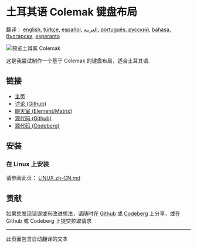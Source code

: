 # 土耳其语 Colemak 键盘布局

翻译： [english](README.md), [türkçe](README.tr.md), [español](README.es.md), [العربية](README.ar.md), [português](README.pt.md), [русский](README.ru.md), [bahasa](README.id.md), [български](README.bg.md), [esperanto](README.eo.md)

![预览土耳其 Colemak](./media/preview.png)

这是我尝试制作一个基于 Colemak 的键盘布局，适合土耳其语.

## 链接

* [主页](https://salif.github.io/colemak-tr/)
* [讨论 (Github)](https://github.com/salif/colemak-tr/discussions)
* [聊天室 (Element/Matrix)](https://matrix.to/#/#salif-colemak:mozilla.org)
* [源代码 (Github)](https://github.com/salif/colemak-tr)
* [源代码 (Codeberg)](https://codeberg.org/salif/colemak-tr)

## 安装

### 在 Linux 上安装

请参阅此页： [LINUX.zh-CN.md](./LINUX.zh-CN.md)

## 贡献

如果您发现错误或有改进想法，请随时在 [Github] 或 [Codeberg] 上分享，或在 Github 或 Codeberg 上提交拉取请求

[Github]: https://github.com/salif/colemak-tr/issues
[Codeberg]: https://codeberg.org/salif/colemak-tr/issues

---

此页面包含自动翻译的文本
